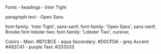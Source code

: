 Fonts -
headings - Inter Tight

paragraph text - Open Sans
<link rel="preconnect" href="https://fonts.googleapis.com">
<link rel="preconnect" href="https://fonts.gstatic.com" crossorigin>
<link href="https://fonts.googleapis.com/css2?family=Inter+Tight:wght@400;700&family=Open+Sans&display=swap" rel="stylesheet">

font-family: 'Inter Tight', sans-serif;
font-family: 'Open Sans', sans-serif;
Brooke font lobster two: font-family: 'Lobster Two', cursive;

Colors -
Main: #B7CBCE - aqua
Secondary: #D0CFDA - grey
Accent: #492C41 - purple
Text: #333333
